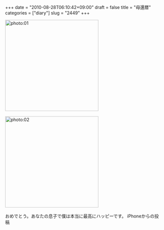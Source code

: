 +++
date = "2010-08-28T06:10:42+09:00"
draft = false
title = "母還暦"
categories = ["diary"]
slug = "2449"
+++

<div align="left"><a href="/images/ameblo/blog_import_4f7a3a04d130e.jpg"><img src="/images/ameblo/blog_import_4f7a3a04d130e.jpg" alt="photo:01" width="300" height="293" border="0" /></a></div><br clear="all" />
<div align="left"><a href="/images/ameblo/blog_import_4f7a3a05a95f3.jpg"><img src="/images/ameblo/blog_import_4f7a3a05a95f3.jpg" alt="photo:02" width="300" height="293" border="0" /></a></div><br clear="all" />
おめでとう。あなたの息子で僕は本当に最高にハッピーです。
iPhoneからの投稿
